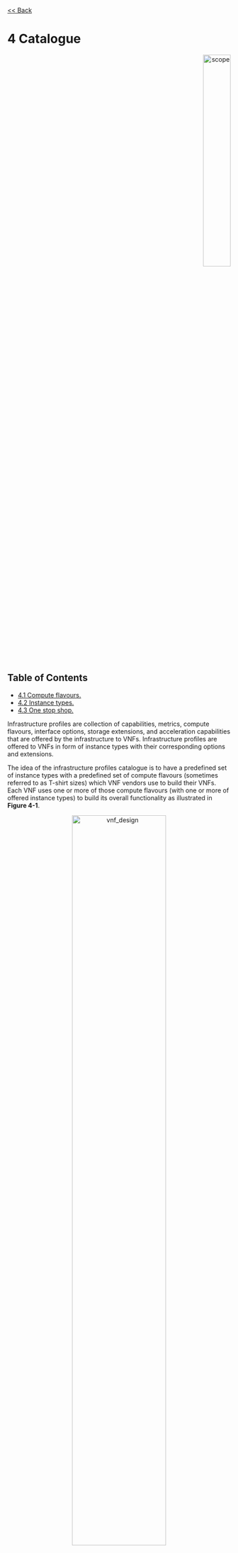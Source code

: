 [<< Back](../../ref_model)
# 4	Catalogue
<p align="right"><img src="../figures/bogo_sdc.png" alt="scope" title="Scope" width="35%"/></p>

## Table of Contents
* [4.1 Compute flavours.](#4.1)
* [4.2 Instance types.](#4.2)
* [4.3 One stop shop.](#4.3)

Infrastructure profiles are collection of capabilities, metrics, compute flavours, interface options, storage extensions, and acceleration capabilities that are offered by the infrastructure to VNFs. Infrastructure profiles are offered to VNFs in form of instance types with their corresponding options and extensions.

The idea of the infrastructure profiles catalogue is to have a predefined set of instance types with a predefined set of compute flavours (sometimes referred to as T-shirt sizes) which VNF vendors use to build their VNFs. Each VNF uses one or more of those compute flavours (with one or more of offered instance types) to build its overall functionality as illustrated in **Figure 4-1**.

<p align="center"><img src="../figures/ch04_vnf_design.PNG" alt="vnf_design" title="VNF Design" width="65%"/></p>
<p align="center"><b>Figure 4-1:</b> VNFs built against standard instance types and compute flavours.</p>

<a name="4.1"></a>
## 4.1 Compute flavours
Compute flavours defines the compute, memory, storage capacity, and management network interface of an instance. The intent of this list is to be comprehensive and yet effective to cover both IT and NFV workloads.

| .conf | vCPU | RAM | Local Disk | Management Interface |
|-----------|------|-------|------------|----------------------|
| .tiny | 1 | 512MB | 1GB | 1Gbps |
| .small | 1 | 2GB | 40GB | 1Gbps |
| .meduim | 2 | 4GB | 40GB | 1Gbps |
| .large | 4 | 8GB | 80GB | 1Gbps |
| .large2* | 4 | 16GB | 80GB | 1Gbps |
| .xlarge* | 8 | 16GB | 160GB | 1Gbps |
| .xlarge2* | 8 | 32GB | 160GB | 1Gbps |
| .xlarge3* | 8 | 64GB | 160GB | 1Gbps |

<p align="center"><b>Table 4-1:</b> Compute flavours.</p>

> _*These compute flavours are intended to be used for transitional purposes and VNF vendors are expected to consume smaller flavours and adopt micro server’s designs for their VNFs_

### 4.1.1 Storage extensions
These are non-ephemeral storage extensions that can be provided to VNFs for persistent data storage. More than one storage extension can be provided to a single VNF-C. Add comment about CEPH distributed storage. (Potentially create new profile for it).

| .conf | capacity | Read IOPS | Write IOPS | Read Throughput (MB/s) | Write Throughput (MB/s) |
|----------|----------|------------|------------|------------------------|-------------------------|
| .bronze1 | 100GB | Up to 3K | Up to 15K | Up to 180 | Up to 120 |
| .bronze2 | 200GB | Up to 3K | Up to 15K | Up to 180 | Up to 120 |
| .bronze3 | 300GB | Up to 3K | Up to 15K | Up to 180 | Up to 120 |
| .silver1 | 100GB | Up to 60K | Up to 30K | Up to 1200 | Up to 400 |
| .silver2 | 200GB | Up to 60K | Up to 30K | Up to 1200 | Up to 400 |
| .silver3 | 300GB | Up to 60K | Up to 30K | Up to 1200 | Up to 400 |
| .gold1 | 100GB | Up to 680K | Up to 360K | Up to 2650 | Up to 1400 |
| .gold2 | 200GB | Up to 680K | Up to 360K | Up to 2650 | Up to 1400 |
| .gold3 | 300GB | Up to 680K | Up to 360K | Up to 2650 | Up to 1400 |

<p align="center"><b>Table 4-2:</b> Storage extensions for compute flavours.</p>

<a name="4.2"></a>
## 4.2 Instance types
## 4.2.1	B Instances (Basic)
This is the basic type of infrastructure profiles and is intended to be used for both IT workloads as well as NFV workloads. It has limited IO capabilities (up to 10Gbps Network interface) with a wide range of compute flavours. This instance type is intended to be available in any data centre within any Operator’s network.

B instance comes with various Interfaces options, Table **Table 4-3** below shows the various Interfaces options available for B instance type (Up to 6 interfaces are possible). 


| Virtual interface option* | Type | Description |
|---------------------------|------------|---------------------------------|
| 1 | virtio-net | 1x 1Gbps network interface |
| 1D | virtio-net | 2x 1Gbps network interface |
| 1T* | virtio-net | 3x 1Gbps network interface |
| 1Q, 1P, 1H* | virtio-net | 4x 1Gbps, 5x 1Gbps, 6x 1Gbps |
| 10 | virtio-net | 1x 10Gbps network |
| 10D | virtio-net | 2x 10Gbps network |
| 10T* | virtio-net | 3x 10Gbps network |
| 10Q, 10P, 10H* | virtio-net | 4x 10Gbps, 5x 10Gbps, 6x 10Gbps |

<p align="center"><b>Table 4-3:</b> Virtual NIC interfaces options for B instance type.</p>

> _*These options are intended to be used for transitional purposes. VNFs are expected to use minimum number of interfaces and adopt micro-servers design principles._

#### 4.2.2	N Instances (Network Intensive)
This instance type is intended to be used for those applications that has high network throughput requirements (up to 50Gbps). This instance type is more intended for VNFs and is expected to be available in regional (distributed) data centres and more towards the access networks.

N instance comes with various interfaces options, the Table below shows the various Interfaces options available for N instance types (Up to 6 interfaces are possible).

| Virtual interface option* | Type | Description |
|---------------------------|------------|---------------------------------|
| 10 | virtio-net | 1x 10Gbps network |
| 10D | virtio-net | 2x 10Gbps network |
| 10T* | virtio-net | 3x 10Gbps network |
| 10Q, 10P, 10H* | virtio-net | 4x 10Gbps, 5x 10Gbps, 6x 10Gbps |
| 25 | virtio-net | 1x 25Gbps network |
| 25D | virtio-net | 2x 25Gbps network |
| 25T* | virtio-net | 3x 25Gbps network |
| 25Q, 25P, 25H* | virtio-net | 4x 25Gbps, 5x 25Gbps, 6x 25Gbps |
| 40 | virtio-net | 1x 40Gbps network |
| 40D | virtio-net | 2x 40Gbps network |
| 40T* | virtio-net | 3x 40Gbps network |
| 40Q, 40P, 40H* | virtio-net | 4x 40Gbps, 5x 40Gbps, 6x 40Gbps |
| 50 | virtio-net | 1x 50Gbps network |
| 50D | virtio-net | 2x 50Gbps network |
| 50T* | virtio-net | 3x 50Gbps network |
| 50Q, 50P, 50H* | virtio-net | 4x 50Gbps, 5x 50Gbps, 6x 50Gbps |
| 100 | virtio-net | 1x 100Gbps network |
| 100D | virtio-net | 2x 100Gbps network |
| 100T* | virtio-net | 3x 100Gbps network |
| 100Q, 100P, 100H* | virtio-net | 4x 100Gbps, 5x 100Gbps, 6x 100Gbps |

<p align="center"><b>Table 4-4:</b> Virtual NIC interfaces options for N instance type.</p>

> _*These options are intended to be used for transitional purposes. VNFs are expected to use minimum number of interfaces and adopt micro-servers design principles._

#### 4.2.2.1	Network Acceleration Extensions
N instance types can come with Network Acceleration extensions to assist VNFs offloading some of their network intensive operations to hardware. The list below is preliminary and is expected to grow as more network acceleration resources are developed and standardized. Those interfaces are aligned with ETSI NFV IFA 002 [4].

| .conf | Interface type | Description |
|------------|----------------|-----------------------------------------|
| .il-ipsec | virtio-ipsec* | In-line IPSec acceleration |
| .la-crypto | virtio-crypto | Look-Aside encryption/decryption engine |

<p align="center"><b>Table 4-5:</b> Acceleration extensions for N instance type.</p>

> _*Need to work with relevant open source communities to create missing interfaces._

### 4.2.3	C Instances (Compute Intensive)
This instance type is intended to be used for those applications that has high compute requirements and can take advantage of acceleration technologies such as GPU, FPGA, etc. This instance type is intended to be available in local data centers and more towards the Edge of the network.
H instance comes with various Interfaces options, the table below shows the various interfaces options available for C instance type (Up to 6 interfaces are possible). 

| Virtual interface option* | Type | Description |
|---------------------------|------------|---------------------------------|
| 10 | virtio-net | 1x 10Gbps network |
| 10D | virtio-net | 2x 10Gbps network |
| 10T* | virtio-net | 3x 10Gbps network |
| 10Q, 10P, 10H* | virtio-net | 4x 10Gbps, 5x 10Gbps, 6x 10Gbps |
| 25 | virtio-net | 1x 25Gbps network |
| 25D | virtio-net | 2x 25Gbps network |
| 25T* | virtio-net | 3x 25Gbps network |
| 25Q, 25P, 25H* | virtio-net | 4x 25Gbps, 5x 25Gbps, 6x 25Gbps |
| 40 | virtio-net | 1x 40Gbps network |
| 40D | virtio-net | 2x 40Gbps network |
| 40T* | virtio-net | 3x 40Gbps network |
| 40Q, 40P, 40H* | virtio-net | 4x 40Gbps, 5x 40Gbps, 6x 40Gbps |
| 50 | virtio-net | 1x 50Gbps network |
| 50D | virtio-net | 2x 50Gbps network |
| 50T* | virtio-net | 3x 50Gbps network |
| 50Q, 50P, 50H* | virtio-net | 4x 50Gbps, 5x 50Gbps, 6x 50Gbps |

<p align="center"><b>Table 4-5:</b> Virtual NIC interfaces options for C instance type.</p>

> _*These options are intended to be used for transitional purposes. VNFs are expected to use minimum number of interfaces and adopt micro-servers design principles._

### 4.2.3.1	Compute acceleration extensions
C instance types can come with compute acceleration extensions to assist VNF/applications offloading some of their compute intensive operations to hardware. The list below is preliminary and is expected to grow as more compute acceleration resources are developed and standardized.

| .conf | Interface type | Description |
|------------|----------------|-----------------------------------------|
| .la-trans | virtio-trans* | Look-Aside Transcoding acceleration |
| .la-programmable | virtio-programmable | Look-Aside programmable acceleration |

<p align="center"><b>Table 4-6:</b> Acceleration extensions for C instance type.</p>

> _*Need to work with relevant open source communities to create missing interfaces._

<a name="4.3"></a>
## 4.3	One stop shop
### 4.3.1	Naming convention
An entry in the infrastructure profile catalogue can be referenced using the following naming convention.

`B/N/C <I opt> . <flavour> . <S ext> . <A ext>`

Whereas:
- **B/N/C**: specifies the instance type (Basic, Network Intensive, and Compute Intensive)
- **\<I opt>**: specifies the interface option of the instant.
- **\<flavour>**: specifies the compute flavour.
- **\<S ext>**: specifies an optional storage extension.
- **\<A ext>**: specifies an optional acceleration extension for either N or H instance types.


